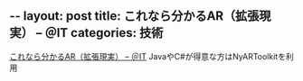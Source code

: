 --
layout: post
title: これなら分かるAR（拡張現実） – ＠IT
categories: 技術
--

<a href="http://www.atmarkit.co.jp/fwcr/design/tool/ar01/01.html" target="_blank">これなら分かるAR（拡張現実） – ＠IT</a>
JavaやC#が得意な方はNyARToolkitを利用

